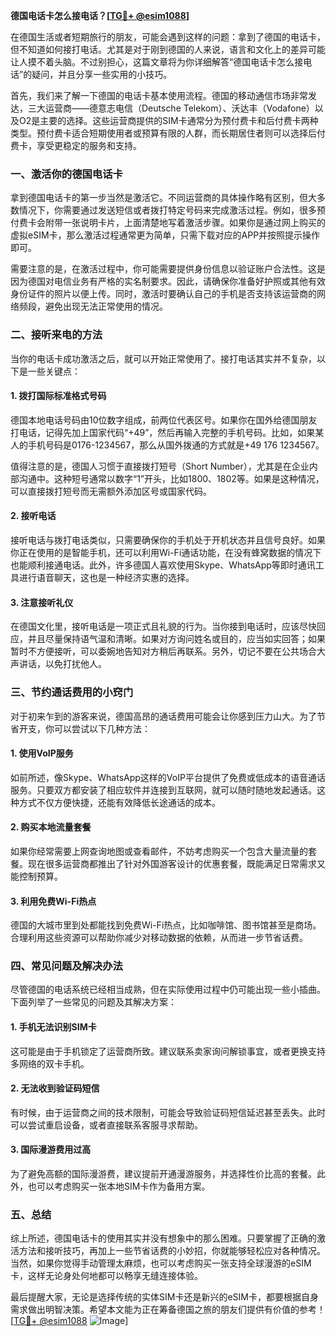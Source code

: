 **德国电话卡怎么接电话？[[TG💪+ @esim1088](https://t.me/s/esim1088)]**

在德国生活或者短期旅行的朋友，可能会遇到这样的问题：拿到了德国的电话卡，但不知道如何接打电话。尤其是对于刚到德国的人来说，语言和文化上的差异可能让人摸不着头脑。不过别担心，这篇文章将为你详细解答“德国电话卡怎么接电话”的疑问，并且分享一些实用的小技巧。

首先，我们来了解一下德国的电话卡基本使用流程。德国的移动通信市场非常发达，三大运营商——德意志电信（Deutsche Telekom）、沃达丰（Vodafone）以及O2是主要的选择。这些运营商提供的SIM卡通常分为预付费卡和后付费卡两种类型。预付费卡适合短期使用者或预算有限的人群，而长期居住者则可以选择后付费卡，享受更稳定的服务和支持。

### 一、激活你的德国电话卡

拿到德国电话卡的第一步当然是激活它。不同运营商的具体操作略有区别，但大多数情况下，你需要通过发送短信或者拨打特定号码来完成激活过程。例如，很多预付费卡会附带一张说明卡片，上面清楚地写着激活步骤。如果你是通过网上购买的虚拟eSIM卡，那么激活过程通常更为简单，只需下载对应的APP并按照提示操作即可。

需要注意的是，在激活过程中，你可能需要提供身份信息以验证账户合法性。这是因为德国对电信业务有严格的实名制要求。因此，请确保你准备好护照或其他有效身份证件的照片以便上传。同时，激活时要确认自己的手机是否支持该运营商的网络频段，避免出现无法正常使用的情况。

### 二、接听来电的方法

当你的电话卡成功激活之后，就可以开始正常使用了。接打电话其实并不复杂，以下是一些关键点：

#### 1. 拨打国际标准格式号码

德国本地电话号码由10位数字组成，前两位代表区号。如果你在国外给德国朋友打电话，记得先加上国家代码“+49”，然后再输入完整的手机号码。比如，如果某人的手机号码是0176-1234567，那么从国外拨通的方式就是+49 176 1234567。

值得注意的是，德国人习惯于直接拨打短号（Short Number），尤其是在企业内部沟通中。这种短号通常以数字“1”开头，比如1800、1802等。如果是这种情况，可以直接拨打短号而无需额外添加区号或国家代码。

#### 2. 接听电话

接听电话与拨打电话类似，只需要确保你的手机处于开机状态并且信号良好。如果你正在使用的是智能手机，还可以利用Wi-Fi通话功能，在没有蜂窝数据的情况下也能顺利接通电话。此外，许多德国人喜欢使用Skype、WhatsApp等即时通讯工具进行语音聊天，这也是一种经济实惠的选择。

#### 3. 注意接听礼仪

在德国文化里，接听电话是一项正式且礼貌的行为。当你接到电话时，应该尽快回应，并且尽量保持语气温和清晰。如果对方询问姓名或目的，应当如实回答；如果暂时不方便接听，可以委婉地告知对方稍后再联系。另外，切记不要在公共场合大声讲话，以免打扰他人。

### 三、节约通话费用的小窍门

对于初来乍到的游客来说，德国高昂的通话费用可能会让你感到压力山大。为了节省开支，你可以尝试以下几种方法：

#### 1. 使用VoIP服务

如前所述，像Skype、WhatsApp这样的VoIP平台提供了免费或低成本的语音通话服务。只要双方都安装了相应软件并连接到互联网，就可以随时随地发起通话。这种方式不仅方便快捷，还能有效降低长途通话的成本。

#### 2. 购买本地流量套餐

如果你经常需要上网查询地图或查看邮件，不妨考虑购买一个包含大量流量的套餐。现在很多运营商都推出了针对外国游客设计的优惠套餐，既能满足日常需求又能控制预算。

#### 3. 利用免费Wi-Fi热点

德国的大城市里到处都能找到免费Wi-Fi热点，比如咖啡馆、图书馆甚至是商场。合理利用这些资源可以帮助你减少对移动数据的依赖，从而进一步节省话费。

### 四、常见问题及解决办法

尽管德国的电话系统已经相当成熟，但在实际使用过程中仍可能出现一些小插曲。下面列举了一些常见的问题及其解决方案：

#### 1. 手机无法识别SIM卡

这可能是由于手机锁定了运营商所致。建议联系卖家询问解锁事宜，或者更换支持多网络的双卡手机。

#### 2. 无法收到验证码短信

有时候，由于运营商之间的技术限制，可能会导致验证码短信延迟甚至丢失。此时可以尝试重启设备，或者直接联系客服寻求帮助。

#### 3. 国际漫游费用过高

为了避免高额的国际漫游费，建议提前开通漫游服务，并选择性价比高的套餐。此外，也可以考虑购买一张本地SIM卡作为备用方案。

### 五、总结

综上所述，德国电话卡的使用其实并没有想象中的那么困难。只要掌握了正确的激活方法和接听技巧，再加上一些节省话费的小妙招，你就能够轻松应对各种情况。当然，如果你觉得手动管理太麻烦，也可以考虑购买一张支持全球漫游的eSIM卡，这样无论身处何地都可以畅享无缝连接体验。

最后提醒大家，无论是选择传统的实体SIM卡还是新兴的eSIM卡，都要根据自身需求做出明智决策。希望本文能为正在筹备德国之旅的朋友们提供有价值的参考！[[TG💪+ @esim1088](https://t.me/s/esim1088) ![Image](https://i.postimg.cc/4NQfJmqS/Snipaste-2025-05-13-00-14-12.png)]